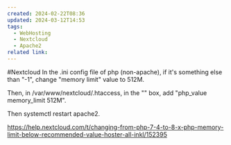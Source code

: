 ```yaml
---
created: 2024-02-22T08:36
updated: 2024-03-12T14:53
tags:
  - WebHosting
  - Nextcloud
  - Apache2
related link: 
---
```

#Nextcloud 
In the .ini config file of php (non-apache), if it's something else than "-1", change "memory limit" value to 512M. 

Then, in /var/www/nextcloud/.htaccess, in the "<IfModule mod_php.c>" box, add "php_value memory_limit 512M".

Then systemctl restart apache2. 

https://help.nextcloud.com/t/changing-from-php-7-4-to-8-x-php-memory-limit-below-recommended-value-hoster-all-inkl/152395